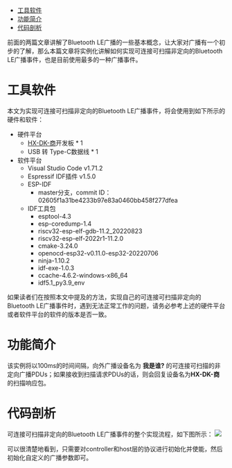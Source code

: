 - [工具软件](#工具软件)
- [功能简介](#功能简介)
- [代码剖析](#代码剖析)

前面的两篇文章讲解了Bluetooth LE广播的一些基本概念，让大家对广播有一个初步的了解，那么本篇文章将实例化讲解如何实现可连接可扫描非定向的Bluetooth LE广播事件，也是目前使用最多的一种广播事件。

# 工具软件
本文为实现可连接可扫描非定向的Bluetooth LE广播事件，将会使用到如下所示的硬件和软件：
- 硬件平台
  - [HX-DK-商](https://item.taobao.com/item.htm?spm=a1z10.1-c-s.w4004-22286946226.12.7f292c2cfSNrZb&id=654877303965)开发板 * 1
  - USB 转 Type-C数据线 * 1
- 软件平台
  - Visual Studio Code v1.71.2
  - Espressif IDF插件 v1.5.0
  - ESP-IDF
    - master分支，commit ID：02605f1a31be4233b97e83a0460bb458f277dfea
  - IDF工具包
    - esptool-4.3
    - esp-coredump-1.4
    - riscv32-esp-elf-gdb-11.2_20220823
    - riscv32-esp-elf-2022r1-11.2.0
    - cmake-3.24.0
    - openocd-esp32-v0.11.0-esp32-20220706
    - ninja-1.10.2
    - idf-exe-1.0.3
    - ccache-4.6.2-windows-x86_64
    - idf5.1_py3.9_env

如果读者们在按照本文中提及的方法，实现自己的可连接可扫描非定向的Bluetooth LE广播事件时，遇到无法正常工作的问题，请务必参考上述的硬件平台或者软件平台的软件的版本是否一致。

# 功能简介

该实例将以100ms的时间间隔，向外广播设备名为 **我是谁?** 的可连接可扫描的非定向广播PDUs；如果接收到扫描请求PDUs的话，则会回复设备名为**HX-DK-商**的扫描响应包。

# 代码剖析
可连接可扫描非定向的Bluetooth LE广播事件的整个实现流程，如下图所示：
![](https://docdisk.wireless-tech.cn/img/2022/10/06/43adv_ind_event_20221006180917921956.svg)

可以很清楚地看到，只需要对controller和host层的协议进行初始化并使能，然后初始化自定义的广播参数即可。